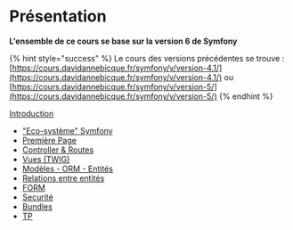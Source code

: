 # Présentation

**L'ensemble de ce cours se base sur la version 6 de Symfony**

{% hint style="success" %}
Le cours des versions précédentes se trouve : [https://cours.davidannebicque.fr/symfony/v/version-4.1/](https://cours.davidannebicque.fr/symfony/v/version-4.1/) ou [https://cours.davidannebicque.fr/symfony/v/version-5/](https://cours.davidannebicque.fr/symfony/v/version-5/)
{% endhint %}

[Introduction](semestre-3/introduction.md)

* ["Eco-système" Symfony](semestre-3/eco-systeme.md)
* [Première Page](semestre-3/premiere\_page.md)
* [Controller & Routes](semestre-3/controller.md)
* [Vues (TWIG)](semestre-3/vues.md)
* [Modèles - ORM - Entités](semestre-3/modeles.md)
* [Relations entre entités](semestre-3/relations.md)
* [FORM](semestre-3/form.md)
* [Securité](semestre-3/securite.md)
* [Bundles](semestre-4/bundles.md)
* [TP](broken-reference)
